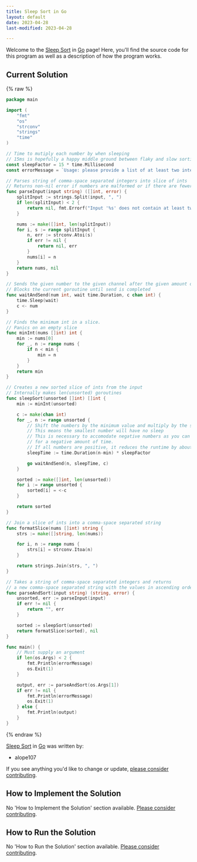 ```yaml
---
title: Sleep Sort in Go
layout: default
date: 2023-04-28
last-modified: 2023-04-28

---
```


Welcome to the [Sleep Sort](https://sampleprograms.io/projects/sleep-sort) in [Go](https://sampleprograms.io/languages/go) page! Here, you'll find the source code for this program as well as a description of how the program works.

## Current Solution

{% raw %}

```go
package main

import (
    "fmt"
    "os"
    "strconv"
    "strings"
    "time"
)

// Time to mutiply each number by when sleeping
// 15ms is hopefully a happy middle ground between flaky and slow sorting
const sleepFactor = 15 * time.Millisecond
const errorMessage = `Usage: please provide a list of at least two integers to sort in the format "1, 2, 3, 4, 5"`

// Parses string of comma-space separated integers into slice of ints
// Returns non-nil error if numbers are malformed or if there are fewer than 2 numbers
func parseInput(input string) ([]int, error) {
    splitInput := strings.Split(input, ", ")
    if len(splitInput) < 2 {
        return nil, fmt.Errorf("Input '%s' does not contain at least two numbers", splitInput)
    }

    nums := make([]int, len(splitInput))
    for i, s := range splitInput {
        n, err := strconv.Atoi(s)
        if err != nil {
            return nil, err
        }
        nums[i] = n
    }
    return nums, nil
}

// Sends the given number to the given channel after the given amount of time
// Blocks the current goroutine until send is completed
func waitAndSend(num int, wait time.Duration, c chan int) {
    time.Sleep(wait)
    c <- num
}

// Finds the minimum int in a slice.
// Panics on an empty slice
func minInt(nums []int) int {
    min := nums[0]
    for _, n := range nums {
        if n < min {
            min = n
        }
    }
    return min
}

// Creates a new sorted slice of ints from the input
// Internally makes len(unsorted) goroutines
func sleepSort(unsorted []int) []int {
    min := minInt(unsorted)

    c := make(chan int)
    for _, n := range unsorted {
        // Shift the numbers by the minimum value and multiply by the sleepFactor
        // This means the smallest number will have no sleep
        // This is necessary to accomodate negative numbers as you can't sleep
        // for a negative amount of time.
        // If all numbers are positive, it reduces the runtime by about min * sleepFactor
        sleepTime := time.Duration(n-min) * sleepFactor

        go waitAndSend(n, sleepTime, c)
    }

    sorted := make([]int, len(unsorted))
    for i := range unsorted {
        sorted[i] = <-c
    }

    return sorted
}

// Join a slice of ints into a comma-space separated string
func formatSlice(nums []int) string {
    strs := make([]string, len(nums))

    for i, n := range nums {
        strs[i] = strconv.Itoa(n)
    }

    return strings.Join(strs, ", ")
}

// Takes a string of comma-space separated integers and returns
// a new comma-space separated string with the values in ascending order.
func parseAndSort(input string) (string, error) {
    unsorted, err := parseInput(input)
    if err != nil {
        return "", err
    }

    sorted := sleepSort(unsorted)
    return formatSlice(sorted), nil
}

func main() {
    // Must supply an argument
    if len(os.Args) < 2 {
        fmt.Println(errorMessage)
        os.Exit(1)
    }

    output, err := parseAndSort(os.Args[1])
    if err != nil {
        fmt.Println(errorMessage)
        os.Exit(1)
    } else {
        fmt.Println(output)
    }
}
```

{% endraw %}

[Sleep Sort](https://sampleprograms.io/projects/sleep-sort) in [Go](https://sampleprograms.io/languages/go) was written by:

- alope107

If you see anything you'd like to change or update, [please consider contributing](https://github.com/TheRenegadeCoder/sample-programs).

## How to Implement the Solution

No 'How to Implement the Solution' section available. [Please consider contributing](https://github.com/TheRenegadeCoder/sample-programs-website).

## How to Run the Solution

No 'How to Run the Solution' section available. [Please consider contributing](https://github.com/TheRenegadeCoder/sample-programs-website).